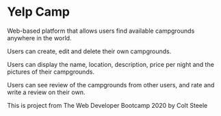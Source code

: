 # Yelp Camp
Web-based platform that allows users find available campgrounds anywhere in the world.

Users can create, edit and delete their own campgrounds.

Users can display the name, location, description, price per night and the pictures of their campgrounds.

Users can see review of the campgrounds from other users, and rate and write a review on their own.

This is project from The Web Developer Bootcamp 2020 by Colt Steele 
